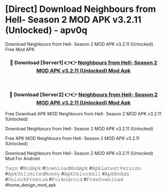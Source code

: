 # [Direct] Download Neighbours from Hell- Season 2 MOD APK v3.2.11 (Unlocked) - apv0q
Download Neighbours from Hell- Season 2 MOD APK v3.2.11 (Unlocked) Free Mod APK

<div align="center">
<h3>🔴 Download [Server1] 👉👉 <a href="https://apk-comot.site?title=Neighbours_from_Hell-_Season_2_MOD_APK_v3.2.11_(Unlocked)">Neighbours from Hell- Season 2 MOD APK v3.2.11 (Unlocked) Mod Apk</a></h3><br>

<h3>🔴 Download [Server2] 👉👉 <a href="https://apk-comot.site?title=Neighbours_from_Hell-_Season_2_MOD_APK_v3.2.11_(Unlocked)">Neighbours from Hell- Season 2 MOD APK v3.2.11 (Unlocked) Mod Apk</a></h3>
</div>


Free Download APK MOD Neighbours from Hell- Season 2 MOD APK v3.2.11 (Unlocked)

Download Neighbours from Hell- Season 2 MOD APK v3.2.11 (Unlocked) 

Free APK MOD Neighbours from Hell- Season 2 MOD APK v3.2.11 (Unlocked) 

Download Neighbours from Hell- Season 2 MOD APK v3.2.11 (Unlocked) Mod For Android

𝚃𝚊𝚐𝚜: #𝙼𝚘𝚍𝙰𝚙𝚔 #𝙳𝚘𝚠𝚗𝚕𝚘𝚊𝚍𝙼𝚘𝚍𝙰𝚙𝚔 #𝙰𝚙𝚔𝙻𝚊𝚝𝚎𝚜𝚝𝚅𝚎𝚛𝚜𝚒𝚘𝚗 #𝙰𝚙𝚔𝚄𝚗𝚕𝚒𝚖𝚒𝚝𝚎𝚍𝙼𝚘𝚗𝚎𝚢 #𝙰𝚙𝚔𝚄𝚗𝚕𝚘𝚌𝚔𝙰𝚕𝚕 #𝙰𝚙𝚔𝙽𝚘𝙰𝚍𝚜 #𝚄𝚗𝚕𝚘𝚌𝚔𝙿𝚛𝚎𝚖𝚒𝚞𝚖 #𝙵𝚘𝚛𝙰𝚗𝚍𝚛𝚘𝚒𝚍 #𝙵𝚛𝚎𝚎𝙳𝚘𝚠𝚗𝚕𝚘𝚊𝚍 #home_design_mod_apk